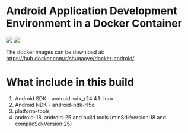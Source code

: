 Android Application Development Environment in a Docker Container
=================================================================

[![](https://images.microbadger.com/badges/image/shugaoye/docker-android.svg)](https://microbadger.com/images/shugaoye/docker-android "Get your own image badge on microbadger.com")
[![](https://images.microbadger.com/badges/version/shugaoye/docker-android.svg)](https://microbadger.com/images/shugaoye/docker-android "Get your own version badge on microbadger.com")

The docker images can be download at:
https://hub.docker.com/r/shugaoye/docker-android/

# What include in this build

1. Android SDK - android-sdk_r24.4.1-linux
2. Android NDK - android-ndk-r15c
3. platform-tools
4. android-18, android-25 and build tools 
   (minSdkVersion:18 and compileSdkVersion:25)